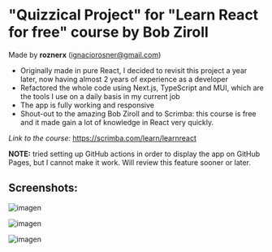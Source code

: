 # "Quizzical Project" for "Learn React for free" course by Bob Ziroll 

Made by **roznerx** (ignaciorosner@gmail.com)

- Originally made in pure React, I decided to revisit this project a year later, now having almost 2 years of experience as a developer
- Refactored the whole code using Next.js, TypeScript and MUI, which are the tools I use on a daily basis in my current job
- The app is fully working and responsive
- Shout-out to the amazing Bob Ziroll and to Scrimba: this course is free and it made gain a lot of knowledge in React very quickly.

*Link to the course:* https://scrimba.com/learn/learnreact

**NOTE:** tried setting up GitHub actions in order to display the app on GitHub Pages, but I cannot make it work. Will review this feature sooner or later.

## Screenshots:

![imagen](https://github.com/roznerx/quizzical/assets/81205827/431f38b4-66d8-42ac-b5ea-9527c550b88f)

![imagen](https://github.com/roznerx/quizzical/assets/81205827/7f8c8e4b-2b1b-4da6-9659-2d749f1883e0)

![imagen](https://github.com/roznerx/quizzical/assets/81205827/88fb38f8-566f-40e4-aaf4-992468d9da05)
